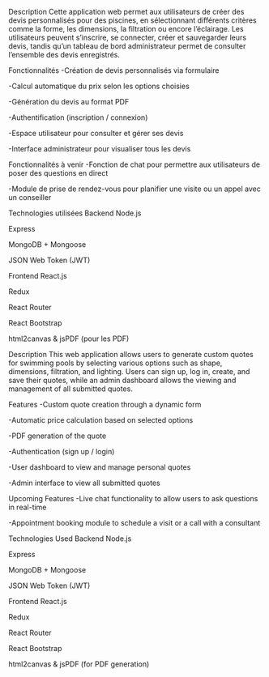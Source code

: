 Description
Cette application web permet aux utilisateurs de créer des devis personnalisés pour des piscines, en sélectionnant différents critères comme la forme, les dimensions, la filtration ou encore l’éclairage.
Les utilisateurs peuvent s’inscrire, se connecter, créer et sauvegarder leurs devis, tandis qu’un tableau de bord administrateur permet de consulter l’ensemble des devis enregistrés.

Fonctionnalités
-Création de devis personnalisés via formulaire

-Calcul automatique du prix selon les options choisies

-Génération du devis au format PDF

-Authentification (inscription / connexion)

-Espace utilisateur pour consulter et gérer ses devis

-Interface administrateur pour visualiser tous les devis

Fonctionnalités à venir
-Fonction de chat pour permettre aux utilisateurs de poser des questions en direct

-Module de prise de rendez-vous pour planifier une visite ou un appel avec un conseiller

Technologies utilisées
Backend
Node.js

Express

MongoDB + Mongoose

JSON Web Token (JWT)

Frontend
React.js

Redux

React Router

React Bootstrap

html2canvas & jsPDF (pour les PDF)






Description
This web application allows users to generate custom quotes for swimming pools by selecting various options such as shape, dimensions, filtration, and lighting.
Users can sign up, log in, create, and save their quotes, while an admin dashboard allows the viewing and management of all submitted quotes.

Features
-Custom quote creation through a dynamic form

-Automatic price calculation based on selected options

-PDF generation of the quote

-Authentication (sign up / login)

-User dashboard to view and manage personal quotes

-Admin interface to view all submitted quotes

Upcoming Features
-Live chat functionality to allow users to ask questions in real-time

-Appointment booking module to schedule a visit or a call with a consultant

Technologies Used
Backend
Node.js

Express

MongoDB + Mongoose

JSON Web Token (JWT)

Frontend
React.js

Redux

React Router

React Bootstrap

html2canvas & jsPDF (for PDF generation)


